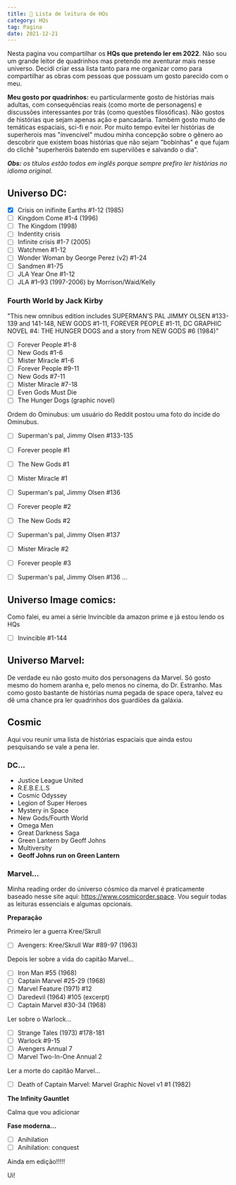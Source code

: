 ```yaml
---
title: 🚧 Lista de leitura de HQs
category: HQs
tag: Pagina
date: 2021-12-21
---
```


Nesta pagina vou compartilhar os **HQs que pretendo ler em 2022**. Não sou um grande leitor de quadrinhos mas pretendo me aventurar mais nesse universo. Decidi criar essa lista tanto para me organizar como para compartilhar as obras com pessoas que possuam um gosto parecido com o meu.

**Meu gosto por quadrinhos:** eu particularmente gosto de histórias mais adultas, com consequências reais (como morte de personagens) e discussões interessantes por trás (como questões filosóficas). Não gostos de histórias que sejam apenas ação e pancadaria. Também gosto muito de temáticas espaciais, sci-fi e noir. Por muito tempo evitei ler histórias de superherois mas "invencível" mudou minha concepção sobre o gênero ao descobrir que existem boas histórias que não sejam "bobinhas" e que fujam do clichê "superheróis batendo em supervilões e salvando o dia".

_**Obs:** os títulos estão todos em inglês porque sempre prefiro ler histórias no idioma original._

## Universo DC:

- [X] Crisis on inifinite Earths #1-12 (1985)
- [ ] Kingdom Come #1-4 (1996)
- [ ] The Kingdom (1998)
- [ ] Indentity crisis
- [ ] Infinite crisis #1-7 (2005)
- [ ] Watchmen #1-12
- [ ] Wonder Woman by George Perez (v2) #1-24
- [ ] Sandmen #1-75
- [ ] JLA Year One #1-12
- [ ] JLA #1–93 (1997-2006) by Morrison/Waid/Kelly

### Fourth World by Jack Kirby

"This new omnibus edition includes SUPERMAN’S PAL JIMMY OLSEN #133-139 and 141-148, NEW GODS #1-11, FOREVER PEOPLE #1-11, DC GRAPHIC NOVEL #4: THE HUNGER DOGS and a story from NEW GODS #6 (1984)"

- [ ] Forever People #1-8
- [ ] New Gods #1-6
- [ ] Mister Miracle #1-6
- [ ] Forever People #9-11
- [ ] New Gods #7-11
- [ ] Mister Miracle #7-18
- [ ] Even Gods Must Die
- [ ] The Hunger Dogs (graphic novel)

Ordem do Ominubus: um usuário do Reddit postou uma foto do íncide do Ominubus.

- [ ] Superman's pal, Jimmy Olsen #133-135
- [ ] Forever people #1
- [ ] The New Gods #1
- [ ] Mister Miracle #1
- [ ] Superman's pal, Jimmy Olsen #136
- [ ] Forever people #2
- [ ] The New Gods #2
- [ ] Superman's pal, Jimmy Olsen #137
- [ ] Mister Miracle #2
- [ ] Forever people #3
- [ ] Superman's pal, Jimmy Olsen #136
...




## Universo Image comics:

Como falei, eu amei a série Invincible da amazon prime e já estou lendo os HQs

- [ ] Invincible #1-144

## Universo Marvel:

De verdade eu não gosto muito dos personagens da Marvel. Só gosto mesmo do homem aranha e, pelo menos no cinema, do Dr. Estranho. Mas como gosto bastante de histórias numa pegada de space opera, talvez eu dê uma chance pra ler quadrinhos dos guardiões da galáxia.

## Cosmic

Aqui vou reunir uma lista de histórias espaciais que ainda estou pesquisando se vale a pena ler.

### DC...

- Justice League United
- R.E.B.E.L.S
- Cosmic Odyssey
- Legion of Super Heroes
- Mystery in Space
- New Gods/Fourth World
- Omega Men
- Great Darkness Saga
- Green Lantern by Geoff Johns
- Multiversity
- **Geoff Johns run on Green Lantern**

### Marvel...

Minha reading order do úniverso cósmico da marvel é praticamente baseado nesse site aqui: <https://www.cosmicorder.space>. Vou seguir todas as leituras essenciais e algumas opcionais.

**Preparação**

Primeiro ler a guerra Kree/Skrull

- [ ] Avengers: Kree/Skrull War #89-97 (1963)

Depois ler sobre a vida do capitão Marvel...

- [ ] Iron Man #55 (1968)
- [ ] Captain Marvel #25-29 (1968)
- [ ] Marvel Feature (1971) #12
- [ ] Daredevil (1964) #105 (excerpt)
- [ ] Captain Marvel #30-34 (1968)

Ler sobre o Warlock...

- [ ] Strange Tales (1973) #178-181
- [ ] Warlock #9-15
- [ ] Avengers Annual 7
- [ ] Marvel Two-In-One Annual 2

Ler a morte do capitão Marvel...

- [ ] Death of Captain Marvel: Marvel Graphic Novel v1 #1 (1982)

**The Infinity Gauntlet**

Calma que vou adicionar

**Fase moderna...**

- [ ] Anihilation
- [ ] Anihilation: conquest

Ainda em edição!!!!!

Ui!
